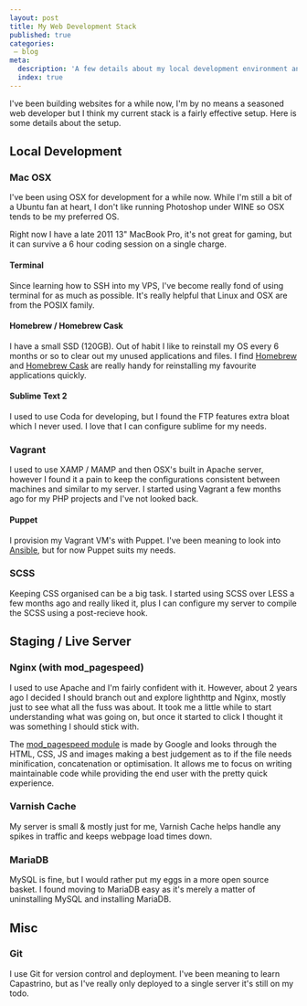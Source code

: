 ```yaml
---
layout: post
title: My Web Development Stack
published: true
categories:
 – blog
meta:
  description: 'A few details about my local development environment and software I use.'
  index: true
---
```

I've been building websites for a while now, I'm by no means a seasoned web developer but I think my current stack is a fairly effective setup. Here is some details about the setup.

## Local Development
### Mac OSX
I've been using OSX for development for a while now. While I'm still a bit of a Ubuntu fan at heart, I don't like running Photoshop under WINE so OSX tends to be my preferred OS. 

Right now I have a late 2011 13" MacBook Pro, it's not great for gaming, but it can survive a 6 hour coding session on a single charge.

#### Terminal
Since learning how to SSH into my VPS, I've become really fond of using terminal for as much as possible. It's really helpful that  Linux and OSX are from the POSIX family.

#### Homebrew / Homebrew Cask
I have a small SSD (120GB). Out of habit I like to reinstall my OS every 6 months or so to clear out my unused applications and files. I find [Homebrew](http://brew.sh/) and [Homebrew Cask](https://github.com/phinze/homebrew-cask) are really handy for reinstalling my favourite applications quickly. 

#### Sublime Text 2
I used to use Coda for developing, but I found the FTP features extra bloat which I never used. I love that I can configure sublime for my needs.

### Vagrant
I used to use XAMP / MAMP and then OSX's built in Apache server,  however I found it a pain to keep the configurations consistent between machines and similar to my server. I started using Vagrant a few months ago for my PHP projects and I've not looked back.

#### Puppet
I provision my Vagrant VM's with Puppet. I've been meaning to look into [Ansible](http://www.ansibleworks.com/), but for now Puppet suits my needs.

### SCSS
Keeping CSS organised can be a big task. I started using SCSS over LESS a few months ago and really liked it, plus I can configure my server to compile the SCSS using a post-recieve hook.

## Staging / Live Server
### Nginx (with mod_pagespeed)
I used to use Apache and I'm fairly confident with it. However, about 2 years ago I decided I should branch out and explore lighthttp and Nginx, mostly just to see what all the fuss was about. It took me a little while to start understanding what was going on, but once it started to click I thought it was something I should stick with.

The [mod_pagespeed module](https://developers.google.com/speed/pagespeed/module/) is made by Google and looks through the HTML, CSS, JS and images making a best judgement as to if the file needs minification, concatenation or optimisation. It allows me to focus on writing maintainable code while providing the end user with the pretty quick experience. 

### Varnish Cache
My server is small & mostly just for me, Varnish Cache helps handle any spikes in traffic and keeps webpage load times down.

### MariaDB
MySQL is fine, but I would rather put my eggs in a more open source basket. I found moving to MariaDB easy as it's merely a matter of uninstalling MySQL and installing MariaDB.

## Misc
### Git
I use Git for version control and deployment. I've been meaning to learn Capastrino, but as I've really only deployed to a single server it's still on my todo.
